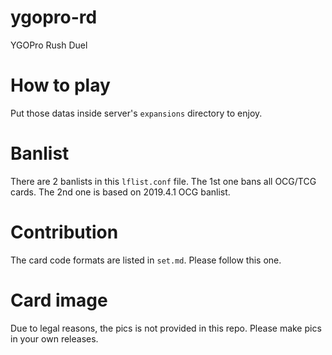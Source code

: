 # ygopro-rd
YGOPro Rush Duel

# How to play
Put those datas inside server's `expansions` directory to enjoy.

# Banlist
There are 2 banlists in this `lflist.conf` file. The 1st one bans all OCG/TCG cards. The 2nd one is based on 2019.4.1 OCG banlist.

# Contribution

The card code formats are listed in `set.md`. Please follow this one.

# Card image

Due to legal reasons, the pics is not provided in this repo. Please make pics in your own releases.
